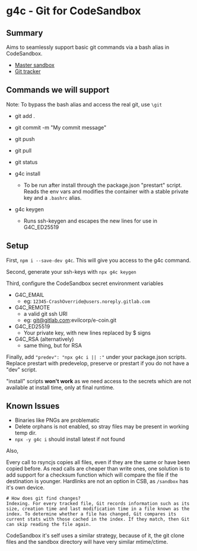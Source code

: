 # g4c - Git for CodeSandbox

## Summary

Aims to seamlessly support basic git
commands via a bash alias in CodeSandbox.

- [Master sandbox](https://codesandbox.io/s/g4c-git-for-codesandbox-r3f01)
- [Git tracker](https://gitlab.com/vblip/g4c)

## Commands we will support

Note: To bypass the bash alias and access the real git, use `\git`

- git add .
- git commit -m "My commit message"
- git push
- git pull
- git status

- g4c install
  - To be run after install through the package.json "prestart" script. Reads the env vars and modifies the container with a stable private key and a `.bashrc` alias.
- g4c keygen
  - Runs ssh-keygen and escapes the new lines for use in G4C_ED25519

## Setup

First, `npm i --save-dev g4c`. This will give you access to the g4c command.

Second, generate your ssh-keys with `npx g4c keygen`

Third, configure the CodeSandbox secret environment variables

- G4C_EMAIL
  - eg: `12345-CrashOverride@users.noreply.gitlab.com`
- G4C_REMOTE
  - a valid git ssh URI
  - eg: git@gitlab.com:evilcorp/e-coin.git
- G4C_ED25519
  - Your private key, with new lines replaced by \$ signs
- G4C_RSA (alternatively)
  - same thing, but for RSA

Finally, add `"predev": "npx g4c i || :"` under your package.json scripts. Replace prestart with predevelop, preserve or prestart if you do not have a "dev" script.

"install" scripts **won't work** as we need access to the secrets which are not available at install time, only at final runtime.

## Known Issues

- Binaries like PNGs are problematic
- Delete orphans is not enabled, so stray files may be present in working temp dir.
- `npx -y g4c i` should install latest if not found

Also,

Every call to rsyncjs copies all files, even if they are the same or have been copied before. As read calls are cheaper than write ones, one solution is to add support for a checksum function which will compare the file if the destination is younger. Hardlinks are not an option in CSB, as `/sandbox` has it's own device.

```
# How does git find changes?
Indexing. For every tracked file, Git records information such as its size, creation time and last modification time in a file known as the index. To determine whether a file has changed, Git compares its current stats with those cached in the index. If they match, then Git can skip reading the file again.
```

CodeSandbox it's self uses a similar strategy, because of it, the git clone files and the sandbox directory will have very similar mtime/ctime.
